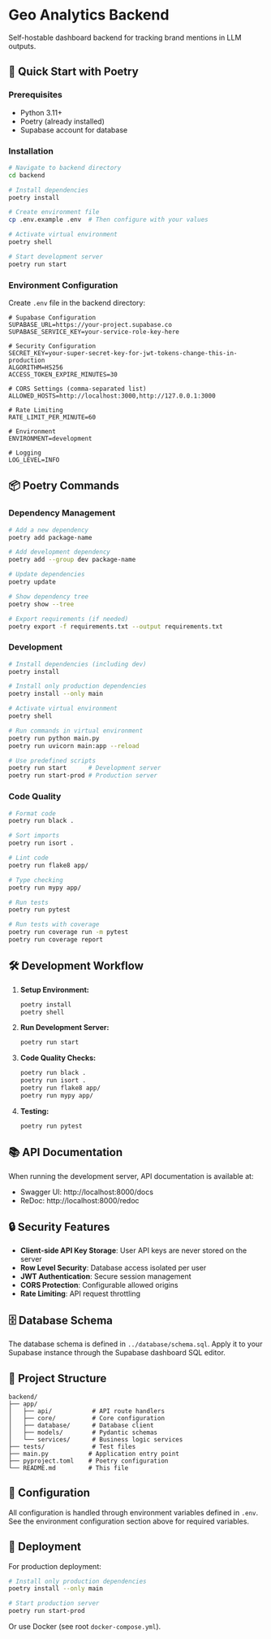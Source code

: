 # Geo Analytics Backend

Self-hostable dashboard backend for tracking brand mentions in LLM outputs.

## 🚀 Quick Start with Poetry

### Prerequisites
- Python 3.11+
- Poetry (already installed)
- Supabase account for database

### Installation

```bash
# Navigate to backend directory
cd backend

# Install dependencies
poetry install

# Create environment file
cp .env.example .env  # Then configure with your values

# Activate virtual environment
poetry shell

# Start development server
poetry run start
```

### Environment Configuration

Create `.env` file in the backend directory:

```env
# Supabase Configuration
SUPABASE_URL=https://your-project.supabase.co
SUPABASE_SERVICE_KEY=your-service-role-key-here

# Security Configuration
SECRET_KEY=your-super-secret-key-for-jwt-tokens-change-this-in-production
ALGORITHM=HS256
ACCESS_TOKEN_EXPIRE_MINUTES=30

# CORS Settings (comma-separated list)
ALLOWED_HOSTS=http://localhost:3000,http://127.0.0.1:3000

# Rate Limiting
RATE_LIMIT_PER_MINUTE=60

# Environment
ENVIRONMENT=development

# Logging
LOG_LEVEL=INFO
```

## 📦 Poetry Commands

### Dependency Management
```bash
# Add a new dependency
poetry add package-name

# Add development dependency
poetry add --group dev package-name

# Update dependencies
poetry update

# Show dependency tree
poetry show --tree

# Export requirements (if needed)
poetry export -f requirements.txt --output requirements.txt
```

### Development
```bash
# Install dependencies (including dev)
poetry install

# Install only production dependencies
poetry install --only main

# Activate virtual environment
poetry shell

# Run commands in virtual environment
poetry run python main.py
poetry run uvicorn main:app --reload

# Use predefined scripts
poetry run start      # Development server
poetry run start-prod # Production server
```

### Code Quality
```bash
# Format code
poetry run black .

# Sort imports
poetry run isort .

# Lint code
poetry run flake8 app/

# Type checking
poetry run mypy app/

# Run tests
poetry run pytest

# Run tests with coverage
poetry run coverage run -m pytest
poetry run coverage report
```

## 🛠️ Development Workflow

1. **Setup Environment:**
   ```bash
   poetry install
   poetry shell
   ```

2. **Run Development Server:**
   ```bash
   poetry run start
   ```

3. **Code Quality Checks:**
   ```bash
   poetry run black .
   poetry run isort .
   poetry run flake8 app/
   poetry run mypy app/
   ```

4. **Testing:**
   ```bash
   poetry run pytest
   ```

## 📚 API Documentation

When running the development server, API documentation is available at:
- Swagger UI: http://localhost:8000/docs
- ReDoc: http://localhost:8000/redoc

## 🔒 Security Features

- **Client-side API Key Storage**: User API keys are never stored on the server
- **Row Level Security**: Database access isolated per user
- **JWT Authentication**: Secure session management
- **CORS Protection**: Configurable allowed origins
- **Rate Limiting**: API request throttling

## 🗄️ Database Schema

The database schema is defined in `../database/schema.sql`. Apply it to your Supabase instance through the Supabase dashboard SQL editor.

## 📁 Project Structure

```
backend/
├── app/
│   ├── api/           # API route handlers
│   ├── core/          # Core configuration
│   ├── database/      # Database client
│   ├── models/        # Pydantic schemas
│   └── services/      # Business logic services
├── tests/             # Test files
├── main.py           # Application entry point
├── pyproject.toml    # Poetry configuration
└── README.md         # This file
```

## 🔧 Configuration

All configuration is handled through environment variables defined in `.env`. See the environment configuration section above for required variables.

## 🚀 Deployment

For production deployment:

```bash
# Install only production dependencies
poetry install --only main

# Start production server
poetry run start-prod
```

Or use Docker (see root `docker-compose.yml`). 